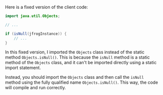 Here is a fixed version of the client code:
```java
import java.util.Objects;

// ...

if (isNull(jfrogInstance)) {
    // ...
}
```
In this fixed version, I imported the `Objects` class instead of the static method `Objects.isNull()`. This is because the `isNull` method is a static method of the `Objects` class, and it can't be imported directly using a static import statement.

Instead, you should import the `Objects` class and then call the `isNull` method using the fully qualified name `Objects.isNull()`. This way, the code will compile and run correctly.